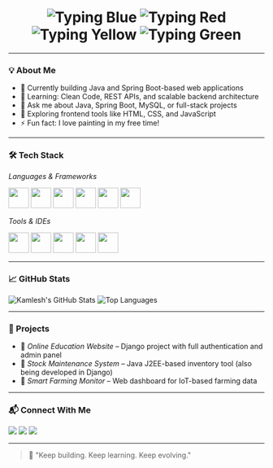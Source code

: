 <h1 align="center">
  <img src="https://readme-typing-svg.demolab.com?font=Fira+Code&weight=600&size=27&pause=1000&color=4285F4&center=true&vCenter=true&width=500&lines=Hi+%F0%9F%91%8B%2C+I'm+Kamlesh+Yadav" alt="Typing Blue" />
  <img src="https://readme-typing-svg.demolab.com?font=Fira+Code&weight=600&size=27&pause=1000&color=DB4437&center=true&vCenter=true&width=500&lines=Java+Developer+%7C+Spring+Boot+Lover" alt="Typing Red" />
  <img src="https://readme-typing-svg.demolab.com?font=Fira+Code&weight=600&size=27&pause=1000&color=F4B400&center=true&vCenter=true&width=500&lines=Frontend+%2B+Backend+Enthusiast" alt="Typing Yellow" />
  <img src="https://readme-typing-svg.demolab.com?font=Fira+Code&weight=600&size=27&pause=1000&color=0F9D58&center=true&vCenter=true&width=500&lines=Love+to+build+cool+projects!" alt="Typing Green" />
</h1>


---

### 💡 About Me

- 🔭 Currently building Java and Spring Boot-based web applications  
- 🌱 Learning: Clean Code, REST APIs, and scalable backend architecture  
- 💬 Ask me about Java, Spring Boot, MySQL, or full-stack projects  
- 🧠 Exploring frontend tools like HTML, CSS, and JavaScript  
- ⚡ Fun fact: I love painting in my free time!

---

### 🛠 Tech Stack

*Languages & Frameworks*  
<p>
  <img src="https://cdn.jsdelivr.net/gh/devicons/devicon/icons/java/java-original.svg" width="40" height="40"/>
  <img src="https://cdn.jsdelivr.net/gh/devicons/devicon/icons/spring/spring-original.svg" width="40" height="40"/>
  <img src="https://cdn.jsdelivr.net/gh/devicons/devicon/icons/mysql/mysql-original.svg" width="40" height="40"/>
  <img src="https://cdn.jsdelivr.net/gh/devicons/devicon/icons/html5/html5-original.svg" width="40" height="40"/>
  <img src="https://cdn.jsdelivr.net/gh/devicons/devicon/icons/css3/css3-original.svg" width="40" height="40"/>
  <img src="https://cdn.jsdelivr.net/gh/devicons/devicon/icons/javascript/javascript-original.svg" width="40" height="40"/>
</p>

*Tools & IDEs*  
<p>
  <img src="https://cdn.jsdelivr.net/gh/devicons/devicon/icons/git/git-original.svg" width="40" height="40"/>
  <img src="https://cdn.jsdelivr.net/gh/devicons/devicon/icons/github/github-original.svg" width="40" height="40"/>
  <img src="https://cdn.jsdelivr.net/gh/devicons/devicon/icons/vscode/vscode-original.svg" width="40" height="40"/>
  <img src="https://cdn.jsdelivr.net/gh/devicons/devicon/icons/intellij/intellij-original.svg" width="40" height="40"/>
  <img src="https://cdn.jsdelivr.net/gh/devicons/devicon/icons/postman/postman-original.svg" width="40" height="40"/>
</p>

---

### 📈 GitHub Stats

![Kamlesh's GitHub Stats](https://github-readme-stats.vercel.app/api?username=kamleshyadav1122&show_icons=true&theme=github_dark&count_private=true)
![Top Languages](https://github-readme-stats.vercel.app/api/top-langs/?username=kamleshyadav1122&layout=compact&theme=github_dark)

---

### 🚀 Projects

- 🔹 *Online Education Website* – Django project with full authentication and admin panel  
- 🔹 *Stock Maintenance System* – Java J2EE-based inventory tool (also being developed in Django)  
- 🔹 *Smart Farming Monitor* – Web dashboard for IoT-based farming data

---

### 📬 Connect With Me

<p>
  <a href="mailto:kamleshyadav1122@gmail.com"><img src="https://img.shields.io/badge/Gmail-D14836?style=flat&logo=gmail&logoColor=white"/></a>
  <a href="https://www.linkedin.com/in/kamleshyadav1122" target="_blank"><img src="https://img.shields.io/badge/-LinkedIn-blue?style=flat&logo=linkedin&logoColor=white"/></a>
  <a href="https://github.com/kamleshyadav1122" target="_blank"><img src="https://img.shields.io/badge/-GitHub-black?style=flat&logo=github&logoColor=white"/></a>
</p>

---

> 💬 "Keep building. Keep learning. Keep evolving."
